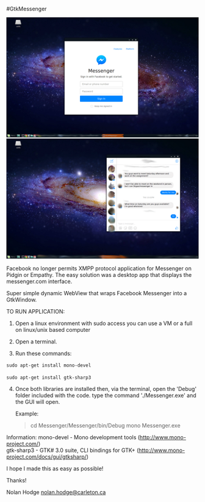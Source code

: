 #GtkMessenger

![Alt text](/Screenshots/FrontPage.png?raw=true "Viewing Clients")
![Alt text](/Screenshots/Condensed.png?raw=true "Viewing Clients")

Facebook no longer permits XMPP protocol application for Messenger on Pidgin or Empathy.
The easy solution was a desktop app that displays the messenger.com interface.

Super simple dynamic WebView that wraps Facebook Messenger into a GtkWindow.


TO RUN APPLICATION:

   1. Open a linux environment with sudo access
		you can use a VM or a full on linux/unix based computer
   
   2. Open a terminal.

   3. Run these commands:

	sudo apt-get install mono-devel

	sudo apt-get install gtk-sharp3

   4. Once both libraries are installed then, via the terminal, open the 'Debug' folder included with the code.
      type the command './Messenger.exe' and the GUI will open.

      Example:
      > cd Messenger/Messenger/bin/Debug
      > mono Messenger.exe



   Information:
              mono-devel                      - Mono development tools   (http://www.mono-project.com/)                       
              gtk-sharp3                      - GTK# 3.0 suite, CLI bindings for GTK+ (http://www.mono-project.com/docs/gui/gtksharp/)
      
I hope I made this as easy as possible!

Thanks!

Nolan Hodge
nolan.hodge@carleton.ca     

